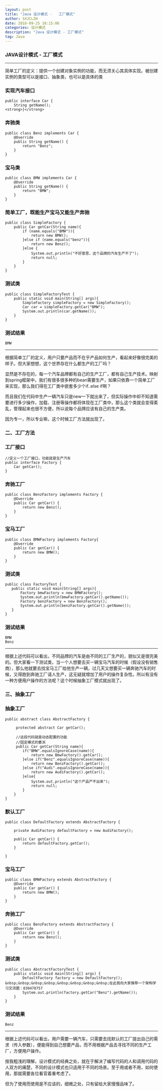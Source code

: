 ```yaml
---
layout: post
title: "Java 设计模式 -   工厂模式"
author: SXJCLZH
date: 2016-09-25 18:15:06 
categories: 设计模式
description: "Java 设计模式 - 工厂模式"
tag: Java
---
```



### JAVA设计模式 - 工厂模式

---
简单工厂的定义：提供一个创建对象实例的功能，而无须关心其具体实现。被创建实例的类型可以是接口、抽象类，也可以是具体的类

### 实现汽车接口

```
public interface Car {
    String getName();
<strong>}</strong>

```
### 奔驰类

```
public class Benz implements Car {
    @Override
    public String getName() {
        return "Benz";
    }
}
```
### 宝马类

```
public class BMW implements Car {
    @Override
    public String getName() {
        return "BMW";
    }
}
```

### 简单工厂，既能生产宝马又能生产奔驰

```
public class SimpleFactory {
    public Car getCar(String name){
        if (name.equals("BMW")){
            return new BMW();
        }else if (name.equals("benz")){
            return new Benz();
        }else {
            System.out.println("不好意思，这个品牌的汽车生产不了");
            return null;
        }
    }
}
```

### 测试类
```
public class SimpleFactoryTest {
    public static void main(String[] args){
        SimpleFactory simpleFactory = new SimpleFactory();
        Car car = simpleFactory.getCar("BMW");
        System.out.println(car.getName());
    }
}
```
### 测试结果
```
BMW
```

---
根据简单工厂的定义，用户只要产品而不在乎产品如何生产，看起来好像很完美的样子。但大家想想，这个世界存在什么都生产的工厂吗？

显然是不存在的，每一个汽车品牌都有自己的生产工厂，都有自己生产技术。映射到spring框架中，我们有很多很多种的bean需要生产，如果只依靠一个简单工厂来实现，那么我们得在工厂类中嵌套多少个if..else if啊？

而且我们在代码中生产一辆汽车只是new一下就出来了，但实际操作中却不知道需要进行多少操作，加载、注册等操作都将体现在工厂类中，那么这个类就会变得紊乱，管理起来也很不方便，所以说每个品牌应该有自己的生产类。

因为专一，所以专业嘛，这个时候工厂方法就出现了。

### 二、工厂方法

### 工厂接口

```
//定义一个工厂接口，功能就是生产汽车
public interface Factory {
    Car getCar();
}
```

### 奔驰工厂

```
public class BenzFactory implements Factory {
    @Override
    public Car getCar() {
        return new Benz();
    }
}
```

### 宝马工厂

```
public class BMWFactory implements Factory{
    @Override
    public Car getCar() {
        return new BMW();
    }
}
```

### 测试类
```
public class FactoryTest {
   public static void main(String[] args){
       Factory bmwFactory = new BMWFactory();
       System.out.println(bmwFactory.getCar().getName());
       Factory benzFactory = new BenzFactory();
       System.out.println(benzFactory.getCar().getName());
   }
}
```
### 测试结果

```
BMW
Benz
```

---
根据上述代码可以看出，不同品牌的汽车是由不同的工厂生产的，貌似又是很完美的。但大家看一下测试类，当一个人想要去买一辆宝马汽车的时候（假设没有销售商），那么他就要去找宝马工厂给他生产一辆，过几天又想要买一辆奔驰汽车的时候，又得跑到奔驰工厂请人生产，这无疑就增加了用户的操作复杂性。所以有没有一种方便用户操作的方法呢？这个时候抽象工厂模式就出现了。


### 三、抽象工厂

###  抽象工厂
```
public abstract class AbstractFactory {

     protected abstract Car getCar();
     
     //这段代码就是动态配置的功能
     //固定模式的委派
     public Car getCar(String name){
        if("BMW".equalsIgnoreCase(name)){
            return new BmwFactory().getCar();
        }else if("Benz".equalsIgnoreCase(name)){
            return new BenzFactory().getCar();
        }else if("Audi".equalsIgnoreCase(name)){
            return new AudiFactory().getCar();
        }else{
            System.out.println("这个产品产不出来");
            return null;
        }
    }
}
```

### 默认工厂

```
public class DefaultFactory extends AbstractFactory {

    private AudiFactory defaultFactory = new AudiFactory();
    
    public Car getCar() {
        return defaultFactory.getCar();
    }

}
```

### 宝马工厂

```
public class BMWFactory extends AbstractFactory {
    @Override
    public Car getCar() {
        return new BMW();
    }
}
```

### 奔驰工厂
```
public class BenzFactory extends AbstractFactory {
    @Override
    public Car getCar() {
        return new Benz();
    }
}
```

###  测试类
```
public class AbstractFactoryTest {
    public static void main(String[] args) {        
        DefaultFactory factory = new DefaultFactory();  
&nbsp;&nbsp;&nbsp;&nbsp;&nbsp;&nbsp;&nbsp;&nbsp;在此我向大家推荐一个架构学习交流圈：830478757
        System.out.println(factory.getCar("Benz").getName());            
    }
}
```

### 测试结果

```
Benz

```

---
根据上述代码可以看出，用户需要一辆汽车，只需要去找默认的工厂提出自己的需求（传入参数），便能得到自己想要产品，而不用根据产品去寻找不同的生产工厂，方便用户操作。


按我粗浅的理解，设计模式的经典之处，就在于解决了编写代码的人和调用代码的人双方的痛楚，不同的设计模式也只适用于不同的场景。至于用或者不用，如何使用，那就需要各位看官着重考虑了。

但为了使用而使用是不应该的，细微之处，只有留给大家慢慢品味了。

